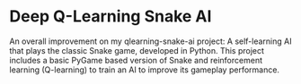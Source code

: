 # Deep Q-Learning Snake AI
An overall improvement on my qlearning-snake-ai project: A self-learning AI that plays the classic Snake game, developed in Python. This project includes a basic PyGame based version of Snake and reinforcement learning (Q-learning) to train an AI to improve its gameplay performance.
